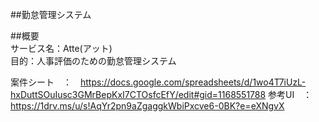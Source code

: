 ##勤怠管理システム

##概要<br>
サービス名：Atte(アット)　<br>
目的：人事評価のための勤怠管理システム<br>


案件シート　：　https://docs.google.com/spreadsheets/d/1wo4T7iUzL-hxDuttSOuIusc3GMrBepKxI7CTOsfcEfY/edit#gid=1168551788
参考UI　：　https://1drv.ms/u/s!AqYr2pn9aZgaggkWbiPxcve6-0BK?e=eXNgvX
